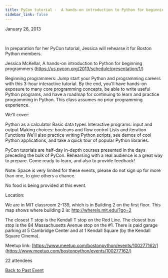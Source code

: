 ```yaml
---
title: PyCon tutorial -  A hands-on introduction to Python for beginning programmers
sidebar_link: false
---
```


January 26, 2013


   

In preparation for her PyCon tutorial, Jessica will rehearse it for Boston Python members.

Jessica McKellar, A hands-on introduction to Python for beginning programmers (https://us.pycon.org/2013/schedule/presentation/1/)

Beginning programmers: Jump start your Python and programming careers with this 3-hour interactive tutorial. By the end, you'll have hands-on exposure to many core programming concepts, be able to write useful Python programs, and have a roadmap for continuing to learn and practice programming in Python. This class assumes no prior programming experience.

We'll cover:

Python as a calculator Basic data types Interactive programs: input and output Making choices: booleans and flow control Lists and iteration Functions We'll also practice writing Python scripts, see demos of cool Python applications, and take a quick tour of popular Python libraries.

PyCon tutorials are half-day in-depth courses presented in the days preceding the bulk of PyCon. Rehearsing with a real audience is a great way to prepare. Come ready to learn, and also to provide feedback!

Note: Space is very limited for these events, please do not sign up for more than one, to give others a chance.

No food is being provided at this event.

Location:

We are in MIT classroom 2-139, which is in Building 2 on the first floor. This map shows where building 2 is: http://whereis.mit.edu/?go=2

The closest T stop is the Kendall T stop on the Red Line. The closest bus stop is the 84 Massachusetts Avenue stop on the #1. There is paid garage parking at 5 Cambridge Center and at 1 Kendall Square (by the Kendall Square Cinema).


Meetup link: [https://www.meetup.com/bostonpython/events/100277162/](https://www.meetup.com/bostonpython/events/100277162/)

22 attendees

[Back to Past Event](past-events.md)